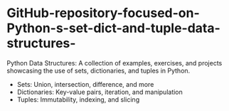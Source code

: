 # GitHub-repository-focused-on-Python-s-set-dict-and-tuple-data-structures-
Python Data Structures: A collection of examples, exercises, and projects showcasing the use of sets, dictionaries, and tuples in Python.
- Sets: Union, intersection, difference, and more
- Dictionaries: Key-value pairs, iteration, and manipulation
- Tuples: Immutability, indexing, and slicing
